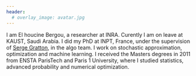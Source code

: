 ```yaml
---
header:
  # overlay_image: avatar.jpg
---
```



I am El houcine Bergou, a researcher at INRA. Curently I am on leave at KAUST, Saudi Arabia. I did my PhD at INPT, France, under the supervision of [Serge Gratton](http://gratton.perso.enseeiht.fr/), in the algo team. I work on stochastic approximation, optimization and machine learning. I received the Masters degrees in 2011 from ENSTA ParisTech and Paris 1 University, where I studied statistics, advanced probability and numerical optimization. 
